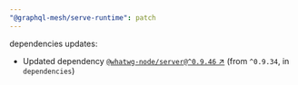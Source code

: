 ```yaml
---
"@graphql-mesh/serve-runtime": patch
---
```

dependencies updates:
  - Updated dependency [`@whatwg-node/server@^0.9.46` ↗︎](https://www.npmjs.com/package/@whatwg-node/server/v/0.9.46) (from `^0.9.34`, in `dependencies`)
